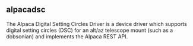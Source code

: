 alpacadsc
---------

The Alpaca Digital Setting Circles Driver is a device driver
which supports digital setting circles (DSC) for an alt/az telescope mount
(such as a dobsonian) and implements the Alpaca REST API.

